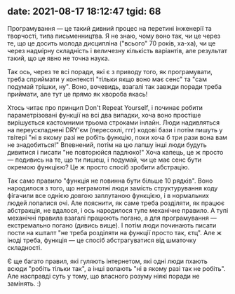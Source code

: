 date: 2021-08-17 18:12:47
tgid: 68
----

Програмування — це такий дивний процес на перетині інженерії та творчості, типа письменництва. Я не знаю, чому воно так, чи це через те, що це досить молода дисципліна ("всього" 70 років, ха-ха), чи це через надмірну складність і величезну кількість варіантів, але результат такий, що це явно не точна наука.

Так ось, через те всі поради, які є з приводу того, як програмувати, треба сприймати у контексті "тільки якщо воно має сенс" та "сам подумай трішки, ну". Воно, вочевидь, взагалі так завжди поради треба приймати, але тут це прямо як хвороба якась!

Хтось читає про принцип Don't Repeat Yourself, і починає робити параметрізовані функції на всі два випадки, хоча воно простіше вирішується кастомними трьома строками інлайн. Люди надивляться на переускладнені DRY'єм (пересохлі, ггг) кодові бази і потім пишуть у твітері "ні в якому разі не робіть функцію, поки хоча б три рази вона вам не знадобиться!" Впевнений, потім на цю лапшу інші люди будуть дивитися і писати "не повторюйся падлюко!" Хоча капець, це ж просто — подивись на те, що ти пишеш, і подумай, чи це має сенс бути окремою функцією? Це ж просто спосіб зробити абстрацію.

Так само правило "функція не повинна бути більше 10 рядків". Воно народилося з того, що неграмотні люди замість структурування коду фігачили все однією довгою заплутаною функцією, і в нормальних людей лопалися очі. Але пояснити, як саме треба розділяти, як працює абстракція, не вдалося, і ось народилося тупе механічне правило. А тупі механічні правила взагалі працюють погано, а для програмування — екстремально погано (дивись вище). І потім люди починають писати пости на кшталт "не треба розділяти на функції просто так, єтц". Але ж іноді треба, функція — це спосіб абстрагуватися від шматочку складності.

Є ще багато правил, які гуляють інтернетом, які одні люди пхають всюди "робіть тільки так", а інші волають "ні в якому разі так не робіть". Але насправді суть у тому, що власного розуму ніякі поради не замінять. :)